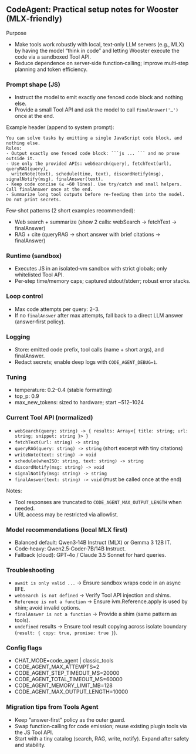 ## CodeAgent: Practical setup notes for Wooster (MLX‑friendly)

Purpose
- Make tools work robustly with local, text‑only LLM servers (e.g., MLX) by having the model “think in code” and letting Wooster execute the code via a sandboxed Tool API.
- Reduce dependence on server‑side function‑calling; improve multi‑step planning and token efficiency.

### Prompt shape (JS)
- Instruct the model to emit exactly one fenced code block and nothing else.
- Provide a small Tool API and ask the model to call `finalAnswer('…')` once at the end.

Example header (append to system prompt):
```
You can solve tasks by emitting a single JavaScript code block, and nothing else.
Rules:
- Output exactly one fenced code block: ```js ... ``` and no prose outside it.
- Use only the provided APIs: webSearch(query), fetchText(url), queryRAG(query),
  writeNote(text), schedule(time, text), discordNotify(msg), signalNotify(msg), finalAnswer(text).
- Keep code concise (≤ ~60 lines). Use try/catch and small helpers. Call finalAnswer once at the end.
- Summarize long tool outputs before re‑feeding them into the model. Do not print secrets.
```

Few‑shot patterns (2 short examples recommended):
- Web search + summarize (show 2 calls: webSearch → fetchText → finalAnswer)
- RAG + cite (queryRAG → short answer with brief citations → finalAnswer)

### Runtime (sandbox)
- Executes JS in an isolated‑vm sandbox with strict globals; only whitelisted Tool API.
- Per‑step time/memory caps; captured stdout/stderr; robust error stacks.

### Loop control
- Max code attempts per query: 2–3.
- If no `finalAnswer` after max attempts, fall back to a direct LLM answer (answer‑first policy).

### Logging
- Store: emitted code prefix, tool calls (name + short args), and finalAnswer.
- Redact secrets; enable deep logs with `CODE_AGENT_DEBUG=1`.

### Tuning
- temperature: 0.2–0.4 (stable formatting)
- top_p: 0.9
- max_new_tokens: sized to hardware; start ~512–1024

### Current Tool API (normalized)
- `webSearch(query: string) -> { results: Array<{ title: string; url: string; snippet: string }> }`
- `fetchText(url: string) -> string`
- `queryRAG(query: string) -> string` (short excerpt with tiny citations)
- `writeNote(text: string) -> void`
- `schedule(whenISO: string, text: string) -> string`
- `discordNotify(msg: string) -> void`
- `signalNotify(msg: string) -> string`
- `finalAnswer(text: string) -> void` (must be called once at the end)

Notes:
- Tool responses are truncated to `CODE_AGENT_MAX_OUTPUT_LENGTH` when needed.
- URL access may be restricted via allowlist.

### Model recommendations (local MLX first)
- Balanced default: Qwen3‑14B Instruct (MLX) or Gemma 3 12B IT.
- Code‑heavy: Qwen2.5‑Coder‑7B/14B Instruct.
- Fallback (cloud): GPT‑4o / Claude 3.5 Sonnet for hard queries.

### Troubleshooting
- `await is only valid ...` → Ensure sandbox wraps code in an async IIFE.
- `webSearch is not defined` → Verify Tool API injection and shims.
- `Reference is not a function` → Ensure ivm.Reference.apply is used by shim; avoid invalid options.
- `finalAnswer is not a function` → Provide a shim (same pattern as tools).
- `undefined` results → Ensure tool result copying across isolate boundary (`result: { copy: true, promise: true }`).

### Config flags
- CHAT_MODE=code_agent | classic_tools
- CODE_AGENT_MAX_ATTEMPTS=2
- CODE_AGENT_STEP_TIMEOUT_MS=20000
- CODE_AGENT_TOTAL_TIMEOUT_MS=60000
- CODE_AGENT_MEMORY_LIMIT_MB=128
- CODE_AGENT_MAX_OUTPUT_LENGTH=10000

### Migration tips from Tools Agent
- Keep “answer‑first” policy as the outer guard.
- Swap function‑calling for code emission; reuse existing plugin tools via the JS Tool API.
- Start with a tiny catalog (search, RAG, write, notify). Expand after safety and stability.


